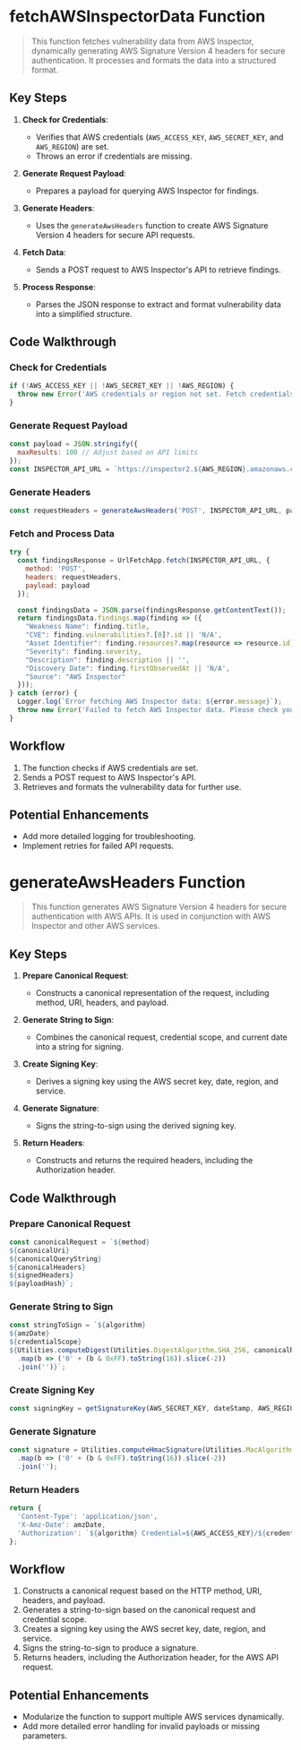 
# fetchAWSInspectorData Function

> This function fetches vulnerability data from AWS Inspector, dynamically generating AWS Signature Version 4 headers for secure authentication. It processes and formats the data into a structured format.

## Key Steps
1. **Check for Credentials**:
   - Verifies that AWS credentials (`AWS_ACCESS_KEY`, `AWS_SECRET_KEY`, and `AWS_REGION`) are set.
   - Throws an error if credentials are missing.

2. **Generate Request Payload**:
   - Prepares a payload for querying AWS Inspector for findings.

3. **Generate Headers**:
   - Uses the `generateAwsHeaders` function to create AWS Signature Version 4 headers for secure API requests.

4. **Fetch Data**:
   - Sends a POST request to AWS Inspector's API to retrieve findings.

5. **Process Response**:
   - Parses the JSON response to extract and format vulnerability data into a simplified structure.

## Code Walkthrough

### **Check for Credentials**
```javascript
if (!AWS_ACCESS_KEY || !AWS_SECRET_KEY || !AWS_REGION) {
  throw new Error('AWS credentials or region not set. Fetch credentials first.');
}
```

### **Generate Request Payload**
```javascript
const payload = JSON.stringify({
  maxResults: 100 // Adjust based on API limits
});
const INSPECTOR_API_URL = `https://inspector2.${AWS_REGION}.amazonaws.com/findings/list`;
```

### **Generate Headers**
```javascript
const requestHeaders = generateAwsHeaders('POST', INSPECTOR_API_URL, payload);
```

### **Fetch and Process Data**
```javascript
try {
  const findingsResponse = UrlFetchApp.fetch(INSPECTOR_API_URL, {
    method: 'POST',
    headers: requestHeaders,
    payload: payload
  });

  const findingsData = JSON.parse(findingsResponse.getContentText());
  return findingsData.findings.map(finding => ({
    "Weakness Name": finding.title,
    "CVE": finding.vulnerabilities?.[0]?.id || 'N/A',
    "Asset Identifier": finding.resources?.map(resource => resource.id).join(', ') || 'N/A',
    "Severity": finding.severity,
    "Description": finding.description || '',
    "Discovery Date": finding.firstObservedAt || 'N/A',
    "Source": "AWS Inspector"
  }));
} catch (error) {
  Logger.log(`Error fetching AWS Inspector data: ${error.message}`);
  throw new Error('Failed to fetch AWS Inspector data. Please check your API credentials and network connectivity.');
}
```

## Workflow
1. The function checks if AWS credentials are set.
2. Sends a POST request to AWS Inspector's API.
3. Retrieves and formats the vulnerability data for further use.

## Potential Enhancements
- Add more detailed logging for troubleshooting.
- Implement retries for failed API requests.


# generateAwsHeaders Function

> This function generates AWS Signature Version 4 headers for secure authentication with AWS APIs. It is used in conjunction with AWS Inspector and other AWS services.

## Key Steps
1. **Prepare Canonical Request**:
   - Constructs a canonical representation of the request, including method, URI, headers, and payload.

2. **Generate String to Sign**:
   - Combines the canonical request, credential scope, and current date into a string for signing.

3. **Create Signing Key**:
   - Derives a signing key using the AWS secret key, date, region, and service.

4. **Generate Signature**:
   - Signs the string-to-sign using the derived signing key.

5. **Return Headers**:
   - Constructs and returns the required headers, including the Authorization header.

## Code Walkthrough

### **Prepare Canonical Request**
```javascript
const canonicalRequest = `${method}
${canonicalUri}
${canonicalQueryString}
${canonicalHeaders}
${signedHeaders}
${payloadHash}`;
```

### **Generate String to Sign**
```javascript
const stringToSign = `${algorithm}
${amzDate}
${credentialScope}
${Utilities.computeDigest(Utilities.DigestAlgorithm.SHA_256, canonicalRequest)
  .map(b => ('0' + (b & 0xFF).toString(16)).slice(-2))
  .join('')}`;
```

### **Create Signing Key**
```javascript
const signingKey = getSignatureKey(AWS_SECRET_KEY, dateStamp, AWS_REGION, 'inspector2');
```

### **Generate Signature**
```javascript
const signature = Utilities.computeHmacSignature(Utilities.MacAlgorithm.HMAC_SHA_256, stringToSign, signingKey)
  .map(b => ('0' + (b & 0xFF).toString(16)).slice(-2))
  .join('');
```

### **Return Headers**
```javascript
return {
  'Content-Type': 'application/json',
  'X-Amz-Date': amzDate,
  'Authorization': `${algorithm} Credential=${AWS_ACCESS_KEY}/${credentialScope}, SignedHeaders=${signedHeaders}, Signature=${signature}`
};
```

## Workflow
1. Constructs a canonical request based on the HTTP method, URI, headers, and payload.
2. Generates a string-to-sign based on the canonical request and credential scope.
3. Creates a signing key using the AWS secret key, date, region, and service.
4. Signs the string-to-sign to produce a signature.
5. Returns headers, including the Authorization header, for the AWS API request.

## Potential Enhancements
- Modularize the function to support multiple AWS services dynamically.
- Add more detailed error handling for invalid payloads or missing parameters.

